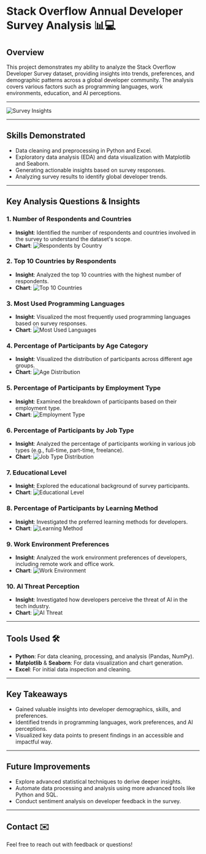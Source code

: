 # Stack Overflow Annual Developer Survey Analysis 📊💻

## **Overview**  
This project demonstrates my ability to analyze the Stack Overflow Developer Survey dataset, providing insights into trends, preferences, and demographic patterns across a global developer community. The analysis covers various factors such as programming languages, work environments, education, and AI perceptions.

---

![Survey Insights]("https://github.com/Naveennnkumar-Bit/Stack-Overflow-Dev-Survey-Insights/blob/main/Stack%20Overflow%20logo%20vector%20in%20_EPS%2C%20.SVG%20free%20download")

---

## **Skills Demonstrated**  
- Data cleaning and preprocessing in Python and Excel.  
- Exploratory data analysis (EDA) and data visualization with Matplotlib and Seaborn.  
- Generating actionable insights based on survey responses.  
- Analyzing survey results to identify global developer trends.

---

## **Key Analysis Questions & Insights**  

### **1. Number of Respondents and Countries**
- **Insight**: Identified the number of respondents and countries involved in the survey to understand the dataset's scope.
- **Chart**: ![Respondents by Country](charts/respondents_by_country.png)

### **2. Top 10 Countries by Respondents**
- **Insight**: Analyzed the top 10 countries with the highest number of respondents.
- **Chart**: ![Top 10 Countries](charts/top_10_countries.png)

### **3. Most Used Programming Languages**
- **Insight**: Visualized the most frequently used programming languages based on survey responses.
- **Chart**: ![Most Used Languages](charts/most_used_languages.png)

### **4. Percentage of Participants by Age Category**
- **Insight**: Visualized the distribution of participants across different age groups.
- **Chart**: ![Age Distribution](charts/age_distribution.png)

### **5. Percentage of Participants by Employment Type**
- **Insight**: Examined the breakdown of participants based on their employment type.
- **Chart**: ![Employment Type](charts/employment_type.png)

### **6. Percentage of Participants by Job Type**
- **Insight**: Analyzed the percentage of participants working in various job types (e.g., full-time, part-time, freelance).
- **Chart**: ![Job Type Distribution](charts/job_type_distribution.png)

### **7. Educational Level**
- **Insight**: Explored the educational background of survey participants.
- **Chart**: ![Educational Level](charts/education_level.png)

### **8. Percentage of Participants by Learning Method**
- **Insight**: Investigated the preferred learning methods for developers.
- **Chart**: ![Learning Method](charts/learning_method.png)

### **9. Work Environment Preferences**
- **Insight**: Analyzed the work environment preferences of developers, including remote work and office work.
- **Chart**: ![Work Environment](charts/work_environment.png)

### **10. AI Threat Perception**
- **Insight**: Investigated how developers perceive the threat of AI in the tech industry.
- **Chart**: ![AI Threat](charts/ai_threat.png)

---

## **Tools Used** 🛠️  
- **Python**: For data cleaning, processing, and analysis (Pandas, NumPy).  
- **Matplotlib** & **Seaborn**: For data visualization and chart generation.  
- **Excel**: For initial data inspection and cleaning.

---

## **Key Takeaways**  
- Gained valuable insights into developer demographics, skills, and preferences.  
- Identified trends in programming languages, work preferences, and AI perceptions.  
- Visualized key data points to present findings in an accessible and impactful way.

---

## **Future Improvements**  
- Explore advanced statistical techniques to derive deeper insights.  
- Automate data processing and analysis using more advanced tools like Python and SQL.  
- Conduct sentiment analysis on developer feedback in the survey.

---

## **Contact** ✉️  
Feel free to reach out with feedback or questions!
